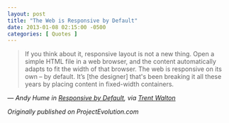 ```yaml
---
layout: post
title: "The Web is Responsive by Default"
date: 2013-01-08 02:15:00 -0500
categories: [ Quotes ]
---
```


> If you think about it, responsive layout is not a new thing. Open a simple HTML file in a web browser, and the content automatically adapts to fit the width of that browser. The web is responsive on its own – by default. It’s [the designer] that's been breaking it all these years by placing content in fixed-width containers. 

— <cite>Andy Hume in [Responsive by Default](//blog.andyhume.net/responsive-by-default/), via [Trent Walton](http://trentwalton.com/2013/01/07/flexible-foundations)</cite>

*Originally published on ProjectEvolution.com*